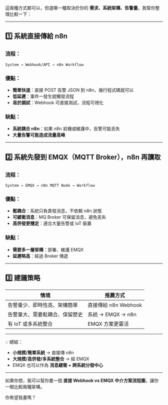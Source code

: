 這兩種方式都可以，但選哪一種取決於你的 **需求、系統架構、告警量**。我幫你整理比較一下：

---

## 1️⃣ 系統直接傳給 n8n

### 流程：

```
System → Webhook/API → n8n Workflow
```

### 優點：

* **簡單快速**：直接 POST 告警 JSON 到 n8n，幾行程式碼就可以
* **低延遲**：事件一發生就觸發流程
* **易於調試**：Webhook 可直接測試，流程可視化

### 缺點：

* **系統耦合 n8n**：如果 n8n 宕機或維護中，告警可能丟失
* **大量告警可能造成流量高峰**

---

## 2️⃣ 系統先發到 EMQX（MQTT Broker），n8n 再讀取

### 流程：

```
System → EMQX → n8n MQTT Node → Workflow
```

### 優點：

* **鬆耦合**：系統只負責發消息，不依賴 n8n 狀態
* **可緩衝消息**：MQ Broker 可保留消息，避免丟失
* **高併發更穩定**：適合大量告警或 IoT 裝置

### 缺點：

* **需要多一層架構**：部署、維護 EMQX
* **延遲略高**：經過 Broker 傳遞

---

## 3️⃣ 建議策略

| 情境              | 推薦方式             |
| --------------- | ---------------- |
| 告警量少、即時性高、架構簡單  | 直接傳給 n8n Webhook |
| 告警量大、需要鬆耦合、保留歷史 | 系統 → EMQX → n8n  |
| 有 IoT 或多系統整合    | EMQX 方案更靈活       |

---

💡 總結：

* **小規模/簡單系統** → 直接傳 n8n
* **大規模/高併發/多系統整合** → 經 EMQX
* EMQX 也可以作為 **消息緩衝 + 跨系統分發中心**

---

如果你想，我可以幫你畫一個 **直接 Webhook vs EMQX 中介方案流程圖**，讓你一眼比較兩種架構。

你希望我畫嗎？
